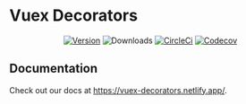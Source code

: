 # Vuex Decorators

<p align="center">
    <a href="https://www.npmjs.com/package/@averjs/vuex-decorators"><img src="https://badgen.net/npm/v/@averjs/vuex-decorators?icon=npm" alt="Version"></a>
    <img src="https://img.shields.io/npm/dm/@averjs/vuex-decorators.svg" alt="Downloads"></a>
    <a href="https://circleci.com/gh/exreplay/vuex-decorators"><img src="https://circleci.com/gh/exreplay/vuex-decorators.svg?style=shield" alt="CircleCi"></a>
    <a href="https://codecov.io/gh/exreplay/vuex-decorators"><img src="https://codecov.io/gh/exreplay/averjs-vuex-decorators/branch/development/graph/badge.svg" alt="Codecov"></a>
</p>

## Documentation

Check out our docs at https://vuex-decorators.netlify.app/.